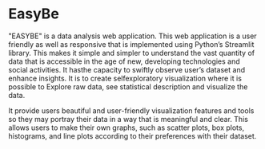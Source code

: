 # EasyBe 
"EASYBE" is a data analysis web application. This web application is a user friendly as well as responsive that is implemented using Python’s Streamlit library. This makes it simple and simpler to understand the vast quantity of data that is accessible in the age of new, developing technologies and social activities. It hasthe capacity to swiftly observe user’s dataset and enhance insights. It is to create selfexploratory visualization where it is possible to Explore raw data, see statistical description and visualize the data.

It provide users beautiful and user-friendly visualization features and tools so they may portray their data in a way that is meaningful and clear. This allows users to make their own graphs, such as scatter plots, box plots, histograms, and line plots according to their preferences with their dataset. 
